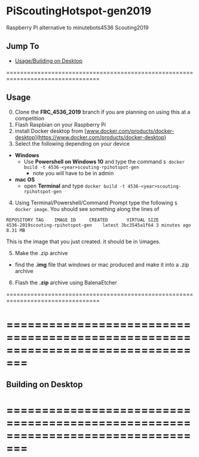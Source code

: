 # PiScoutingHotspot-gen2019
Raspberry Pi alternative to minutebots4536 Scouting2019

## Jump To
- [Usage/Building on Desktop](/README.md#usage)

=================================================================================
## Usage
0. Clone the **FRC_4536_2019** branch if you are planning on using this at a competition
1. Flash Raspbian on your Raspberry Pi
2. install Docker desktop from [www.docker.com/products/docker-desktop](https://www.docker.com/products/docker-desktop)
3. Select the following depending on your device
  - **Windows**   
    - Use **Powershell on Windows 10** and type the command `$ docker build -t 4536-<year>scouting-rpihotspot-gen`
      - note you will have to be in admin
  - **mac OS**
    - open **Terminal** and type `docker build -t 4536-<year>scouting-rpihotspot-gen`
4. Using Terminal/Powershell/Command Prompt type the following `$ docker image`. You should see something along the lines of 
```
REPOSITORY TAG    IMAGE ID     CREATED       VIRTUAL SIZE
4536-2019scouting-rpihotspot-gen    latest 3bc3545a1f64 3 minutes ago 8.31 MB
```
This is the image that you just created. it should be in \images.

5. Make the .zip archive
  - find the **.img** file that windows or mac produced and make it into a .zip archive
6. Flash the **.zip** archive using BalenaEtcher

=================================================================================

=================================================================================
=

## Building on Desktop

=================================================================================
=
